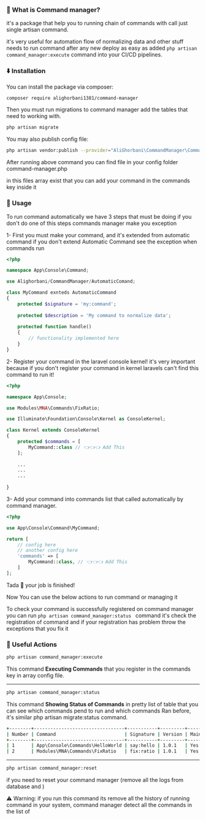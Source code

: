 ### 🤔 What is Command manager?

it's a package that help you to running chain of commands with call just single artisan command.

it's very useful for automation flow of normalizing data and other stuff needs to run command after any new deploy as easy as added 
`php artisan command_manager:execute` command into your CI/CD pipelines.

###  ⬇️ Installation
You can install the package via composer:

``` bash
composer require alighorbani1381/command-manager
```
Then you must run migrations to command manager add the tables that need to working with.
``` bash
php artisan migrate
```
You may also publish config file:
``` bash
php artisan vendor:publish --provider="AliGhorbani\CommandManager\CommandManagerServiceProvider"
```
After running above command you can find file in your config folder command-manager.php

in this files array exist that you can add your command in the commands key inside it

### 🚀 Usage

To run command automatically we have 3 steps that must be doing if you don't do one of this steps commands manager make you exception

1- First you must make your command, and it's extended from automatic command if you don't extend Automatic Command see the exception when commands run
``` php
<?php

namespace App\Console\Command;

use Alighorbani/CommandManager/AutomaticComand;

class MyCommand exnteds AutomaticCommand
{
    protected $signature = 'my:command';
    
    protected $description = 'My command to normalize data';
    
    protected function handle()
    {
        // functionality implemented here 
    }
}
```
2- Register your command in the laravel console kernel!
it's very important because if you don't register your command in kernel laravels can't find this command to run it!
``` php
<?php

namespace App\Console;

use Modules\MNA\Commands\FixRatio;

use Illuminate\Foundation\Console\Kernel as ConsoleKernel;

class Kernel extends ConsoleKernel
{
    protected $commands = [
        MyCommand::class // 👈️👈️👈️ Add This
    ];
    
    ...
    ...
    ...
    
}

```


3- Add your command into commands list that called automatically by command manager.

``` php
<?php

use App\Console\Command\MyCommand;

return [
    // config here
    // another config here
    'commands' => [
        MyCommand::class, // 👈️👈️👈️ Add This
    ]
];
```

Tada 🎉 your job is finished!

Now You can use the below actions to run command or managing it

To check your command is successfully registered on command manager you can  run ``php artisan command_manager:status
`` command it's check the registration  of command and if your registration has problem throw the exceptions that you fix it
### 💎 Useful Actions

``` bash
php artisan command_manager:execute
```

This command **Executing Commands** that you register in the commands key in array config file.

---

``` bash
php artisan command_manager:status
```

This command **Showing Status of Commands** in pretty list of table that you can see which commands pend to run and which commands Ran before, it's similar php artisan migrate:status command.

``` bash
+--------+---------------------------------+-----------+---------+------------------+----------------+
| Number | Command                         | Signature | Version | Maintenance Mode | Status         |
+--------+---------------------------------+-----------+---------+------------------+----------------+
| 1      | App\Console\Commands\HelloWorld | say:hello | 1.0.1   | Yes              | Ran Successful |
| 2      | Modules\MNA\Commands\FixRatio   | fix:ratio | 1.0.1   | Yes              | Ran Successful |
```
---

``` bash
php artisan command_manager:reset
```
if you need to reset your command manager (remove all the logs from database and )

⚠️ Warning: if you run this command its remove all the history of running command in your system, command manager detect all the commands in the list of  


